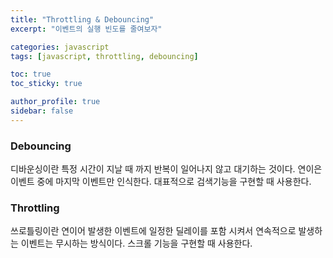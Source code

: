 ```yaml
---
title: "Throttling & Debouncing"
excerpt: "이벤트의 실행 빈도를 줄여보자"

categories: javascript
tags: [javascript, throttling, debouncing]

toc: true
toc_sticky: true

author_profile: true
sidebar: false
---
```


### Debouncing

디바운싱이란 특정 시간이 지날 때 까지 반복이 일어나지 않고 대기하는 것이다. 연이은 이벤트 중에 마지막 이벤트만 인식한다.
대표적으로 검색기능을 구현할 때 사용한다.

### Throttling

쓰로틀링이란 연이어 발생한 이벤트에 일정한 딜레이를 포함 시켜서 연속적으로 발생하는 이벤트는 무시하는 방식이다. 스크롤 기능을 구현할 때 사용한다.
